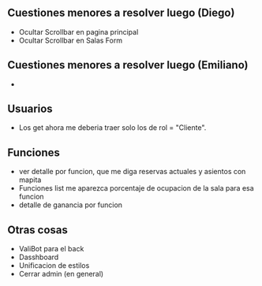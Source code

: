 ## Cuestiones menores a resolver luego (Diego)
- Ocultar Scrollbar en pagina principal
- Ocultar Scrollbar en Salas Form

## Cuestiones menores a resolver luego (Emiliano)
- 

## Usuarios
- Los get ahora me deberia traer solo los de rol = "Cliente".


## Funciones 

- ver detalle por funcion, que me diga reservas actuales y asientos con mapita
- Funciones list me aparezca porcentaje de ocupacion de la sala para esa funcion
- detalle de ganancia por funcion

## Otras cosas
- ValiBot para el back
- Dasshboard
- Unificacion de estilos
- Cerrar admin (en general)